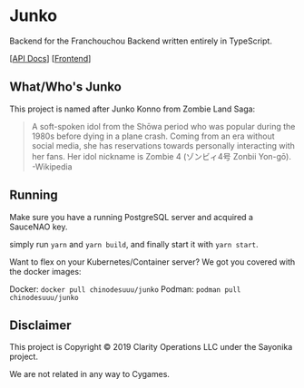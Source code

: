 # Junko

Backend for the Franchouchou Backend written entirely in TypeScript.

[[API Docs](#)] [[Frontend](#)]

## What/Who's Junko

This project is named after Junko Konno from Zombie Land Saga:

>A soft-spoken idol from the Shōwa period who was popular during the 1980s before dying in a plane crash. Coming from an era without social media, she has reservations towards personally interacting with her fans. Her idol nickname is Zombie 4 (ゾンビィ4号 Zonbii Yon-gō). -Wikipedia

## Running

Make sure you have a running PostgreSQL server and acquired a SauceNAO key.

simply run `yarn` and `yarn build`, and finally start it with `yarn start`.

Want to flex on your Kubernetes/Container server? We got you covered with the docker images:

Docker: `docker pull chinodesuuu/junko`
Podman: `podman pull chinodesuuu/junko`

## Disclaimer

This project is Copyright &copy; 2019 Clarity Operations LLC under the Sayonika project.

We are not related in any way to Cygames.